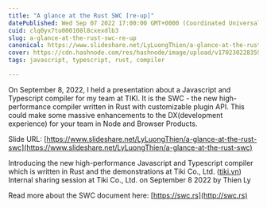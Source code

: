 ```yaml
---
title: "A glance at the Rust SWC [re-up]"
datePublished: Wed Sep 07 2022 17:00:00 GMT+0000 (Coordinated Universal Time)
cuid: clq0yx7to000108l8cxexdlb3
slug: a-glance-at-the-rust-swc-re-up
canonical: https://www.slideshare.net/LyLuongThien/a-glance-at-the-rust-swc
cover: https://cdn.hashnode.com/res/hashnode/image/upload/v1702302283597/56814450-5359-4a11-ac14-babc9345de58.png
tags: javascript, typescript, rust, compiler

---
```


On September 8, 2022, I held a presentation about a Javascript and Typescript compiler for my team at TIKI. It is the SWC - the new high-performance compiler written in Rust with customizable plugin API. This could make some massive enhancements to the DX(development experience) for your team in Node and Browser Products.  
  
Slide URL: [https://www.slideshare.net/LyLuongThien/a-glance-at-the-rust-swc](https://www.slideshare.net/LyLuongThien/a-glance-at-the-rust-swc)

Introducing the new high-performance Javascript and Typescript compiler which is written in Rust and the demonstrations at Tiki Co., Ltd. ([tiki.vn](http://tiki.vn)) Internal sharing session at Tiki Co., Ltd. on September 8 2022 by Thien Ly

Read more about the SWC document here: [https://swc.rs](http://swc.rs)